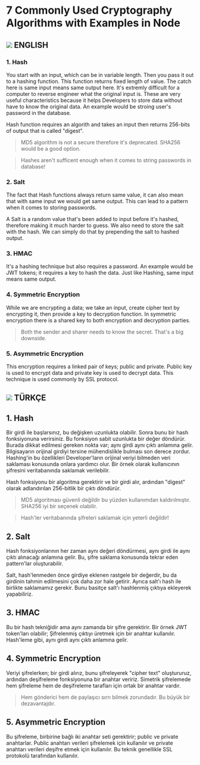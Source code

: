 # 7 Commonly Used Cryptography Algorithms with Examples in Node

## ![](https://flagcdn.com/16x12/gb.png) ENGLISH

### 1. Hash

You start with an input, which can be in variable length. Then you pass it out to a hashing function. This function returns fixed length of value. The catch here is same input means same output here. It's extremly difficult for a computer to reverse engineer what the original input is. These are very useful characteristics because it helps Developers to store data without have to know the original data. An example would be stroing user's password in the database.

Hash function requires an algorith and takes an input then returns 256-bits of output that is called "digest".

> MD5 algorithm is not a secure therefore it's deprecated. SHA256 would be a good option.

> Hashes aren't sufficent enough when it comes to string passwords in database!

### 2. Salt

The fact that Hash functions always return same value, it can also mean that with same input we would get same output. This can lead to a pattern when it comes to storing passwords.

A Salt is a random value that's been added to input before it's hashed, therefore making it much harder to guess. We also need to store the salt with the hash. We can simply do that by prepending the salt to hashed output.

### 3. HMAC

It's a hashing technique but also requires a password. An example would be JWT tokens; it requires a key to hash the data. Just like Hashing, same input means same output.

### 4. Symmetric Encryption

While we are encrypting a data; we take an input, create cipher text by encrypting it, then provide a key to decryption function. In symmetric encryption there is a shared key to both encryption and decryption parties.

> Both the sender and sharer needs to know the secret. That's a big downside.

### 5. Asymmetric Encryption

This encryption requires a linked pair of keys; public and private. Public key is used to encrypt data and private key is used to decrypt data. This technique is used commonly by SSL protocol.

## ![](https://flagcdn.com/16x12/tr.png) TÜRKÇE

## 1. Hash

Bir girdi ile başlarsınız, bu değişken uzunlukta olabilir. Sonra bunu bir hash fonksiyonuna verirsiniz. Bu fonksiyon sabit uzunlukta bir değer döndürür. Burada dikkat edilmesi gereken nokta var; aynı girdi aynı çıktı anlamına gelir. Bilgisayarın orijinal girdiyi tersine mühendislikle bulması son derece zordur. Hashing'in bu özellikleri Developer'ların orijinal veriyi bilmeden veri saklaması konusunda onlara yardımcı olur. Bir örnek olarak kullanıcının şifresini veritabanında saklamak verilebilir.

Hash fonksiyonu bir algoritma gerektirir ve bir girdi alır, ardından "digest" olarak adlandırılan 256-bitlik bir çıktı döndürür.

> MD5 algoritması güvenli değildir bu yüzden kullanımdan kaldırılmıştır. SHA256 iyi bir seçenek olabilir.

> Hash'ler veritabanında şifreleri saklamak için yeterli değildir!

## 2. Salt

Hash fonksiyonlarının her zaman aynı değeri döndürmesi, aynı girdi ile aynı çıktı alınacağı anlamına gelir. Bu, şifre saklama konusunda tekrar eden pattern'lar oluşturabilir.

Salt, hash'lenmeden önce girdiye eklenen rastgele bir değerdir, bu da girdinin tahmin edilmesini çok daha zor hale getirir. Ayrıca salt'ı hash ile birlikte saklamamız gerekir. Bunu basitçe salt'ı hashlenmiş çıktıya ekleyerek yapabiliriz.

## 3. HMAC

Bu bir hash tekniğidir ama aynı zamanda bir şifre gerektirir. Bir örnek JWT token'ları olabilir; Şifrelenmiş çıktıyı üretmek için bir anahtar kullanılır. Hash'leme gibi, aynı girdi aynı çıktı anlamına gelir.

## 4. Symmetric Encryption

Veriyi şifrelerken; bir girdi alırız, bunu şifreleyerek "cipher text" oluştururuz, ardından deşifreleme fonksiyonuna bir anahtar veririz. Simetrik şifrelemede hem şifreleme hem de deşifreleme tarafları için ortak bir anahtar vardır.

> Hem gönderici hem de paylaşıcı sırrı bilmek zorundadır. Bu büyük bir dezavantajdır.

## 5. Asymmetric Encryption

Bu şifreleme, birbirine bağlı iki anahtar seti gerektirir; public ve private anahtarlar. Public anahtarı verileri şifrelemek için kullanılır ve private anahtarı verileri deşifre etmek için kullanılır. Bu teknik genellikle SSL protokolü tarafından kullanılır.
